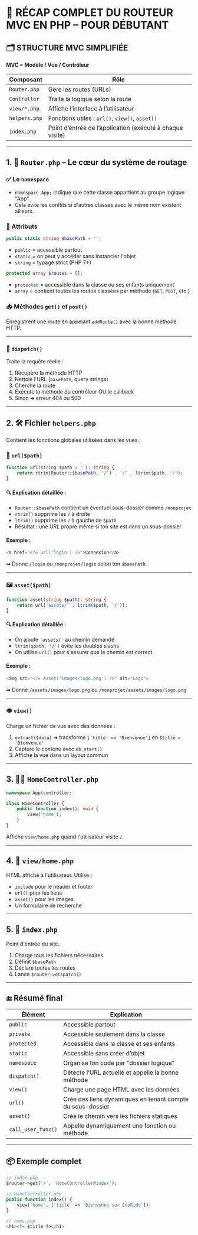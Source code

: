 
# 🧠 RÉCAP COMPLET DU ROUTEUR MVC EN PHP – POUR DÉBUTANT

## 🗂️ STRUCTURE MVC SIMPLIFIÉE

**MVC = Modèle / Vue / Contrôleur**

| Composant     | Rôle |
|---------------|------|
| `Router.php`  | Gère les routes (URLs) |
| `Controller`  | Traite la logique selon la route |
| `view/*.php`  | Affiche l’interface à l’utilisateur |
| `helpers.php` | Fonctions utiles : `url()`, `view()`, `asset()` |
| `index.php`   | Point d’entrée de l’application (exécuté à chaque visite) |

---

## 1. 🧭 `Router.php` – Le cœur du système de routage

### ✅ Le `namespace`

- `namespace App;` indique que cette classe appartient au groupe logique "App".
- Cela évite les conflits si d'autres classes avec le même nom existent ailleurs.

### 🧱 Attributs

```php
public static string $basePath = '';
```
- `public` = accessible partout
- `static` = on peut y accéder sans instancier l'objet
- `string` = typage strict (PHP 7+)

```php
protected array $routes = [];
```
- `protected` = accessible dans la classe ou ses enfants uniquement
- `array` = contient toutes les routes classées par méthode (`GET`, `POST`, etc.)

### 📥 Méthodes `get()` et `post()`

Enregistrent une route en appelant `addRoute()` avec la bonne méthode HTTP.

---

### 🚦 `dispatch()`

Traite la requête réelle :
1. Récupère la méthode HTTP
2. Nettoie l'URL (`basePath`, query strings)
3. Cherche la route
4. Exécute la méthode du contrôleur OU le callback
5. Sinon ➜ erreur 404 ou 500

---

## 2. 🛠️ Fichier `helpers.php`

Contient les fonctions globales utilisées dans les vues.

### 🔗 `url($path)`

```php
function url(string $path = ''): string {
    return rtrim(Router::$basePath, '/') . '/' . ltrim($path, '/');
}
```

#### 🔍 Explication détaillée :
- `Router::$basePath` contient un éventuel sous-dossier comme `/monprojet`
- `rtrim()` supprime les `/` à droite
- `ltrim()` supprime les `/` à gauche de `$path`
- Résultat : une URL propre même si ton site est dans un sous-dossier

#### Exemple :
```php
<a href="<?= url('login') ?>">Connexion</a>
```

➡ Donne `/login` ou `/monprojet/login` selon ton `$basePath`.

---

### 🖼️ `asset($path)`

```php
function asset(string $path): string {
    return url('assets/' . ltrim($path, '/'));
}
```

#### 🔍 Explication détaillée :
- On ajoute `'assets/'` au chemin demandé
- `ltrim($path, '/')` évite les doubles slashs
- On utilise `url()` pour s'assurer que le chemin est correct

#### Exemple :
```php
<img src="<?= asset('images/logo.png') ?>" alt="Logo">
```

➡ Donne `/assets/images/logo.png` ou `/monprojet/assets/images/logo.png`

---

### 👁️ `view()`

Charge un fichier de vue avec des données :
1. `extract($data)` ➜ transforme `['title' => 'Bienvenue']` en `$title = 'Bienvenue'`
2. Capture le contenu avec `ob_start()`
3. Affiche la vue dans un layout commun

---

## 3. 🧑‍🏫 `HomeController.php`

```php
namespace App\controller;

class HomeController {
    public function index(): void {
        view('home');
    }
}
```

Affiche `view/home.php` quand l'utilisateur visite `/`.

---

## 4. 📄 `view/home.php`

HTML affiché à l'utilisateur. Utilise :

- `include` pour le header et footer
- `url()` pour les liens
- `asset()` pour les images
- Un formulaire de recherche

---

## 5. 🚪 `index.php`

Point d'entrée du site.

1. Charge tous les fichiers nécessaires
2. Définit `$basePath`
3. Déclare toutes les routes
4. Lance `$router->dispatch()`

---

## 🔚 Résumé final

| Élément        | Explication |
|----------------|-------------|
| `public`       | Accessible partout |
| `private`      | Accessible seulement dans la classe |
| `protected`    | Accessible dans la classe et ses enfants |
| `static`       | Accessible sans créer d’objet |
| `namespace`    | Organise ton code par "dossier logique" |
| `dispatch()`   | Détecte l’URL actuelle et appelle la bonne méthode |
| `view()`       | Charge une page HTML avec les données |
| `url()`        | Crée des liens dynamiques en tenant compte du sous-dossier |
| `asset()`      | Crée le chemin vers les fichiers statiques |
| `call_user_func()` | Appelle dynamiquement une fonction ou méthode |

---

## 📦 Exemple complet

```php
// index.php
$router->get('/', 'HomeController@index');

// HomeController.php
public function index() {
    view('home', ['title' => 'Bienvenue sur EcoRide']);
}

// home.php
<h1><?= $title ?></h1>
```
